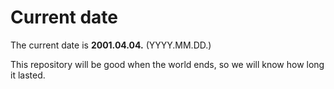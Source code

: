 # Current date

The current date is **2001.04.04.** (YYYY.MM.DD.)

This repository will be good when the world ends, so we will know how long it lasted.